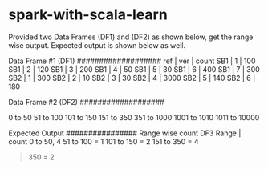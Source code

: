 # spark-with-scala-learn

Provided two Data Frames (DF1) and (DF2) as shown below, get the range wise output. Expected output is shown below as well.

Data Frame #1 (DF1)
###################
ref | ver | count 
SB1 | 1 | 100 
SB1 | 2 | 120 
SB1 | 3 | 200 
SB1 | 4 | 50 
SB1 | 5 | 30 
SB1 | 6 | 400 
SB1 | 7 | 300 
SB2 | 1 | 300 
SB2 | 2 | 10 
SB2 | 3 | 30 
SB2 | 4 | 3000 
SB2 | 5 | 140 
SB2 | 6 | 180

Data Frame #2 (DF2)
###################

0 to 50 
51 to 100 
101 to 150 
151 to 350 
351 to 1000 
1001 to 1010 
1011 to 10000

Expected Output
################
Range wise count
DF3 Range | count 
0 to 50, 4 
51 to 100 = 1 
101 to 150 = 2 
151 to 350 = 4
 > 350 = 2
